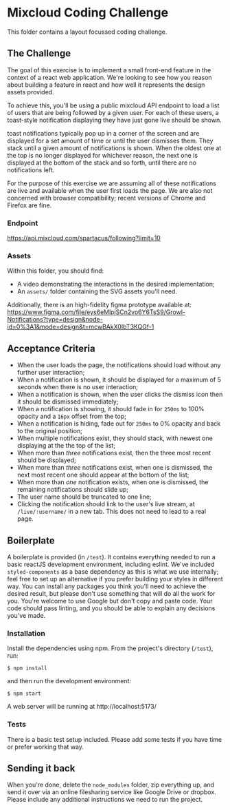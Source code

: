 # Mixcloud Coding Challenge

This folder contains a layout focussed coding challenge.

## The Challenge

The goal of this exercise is to implement a small front-end feature in the context of a react web application. We're looking to see how you reason about building a feature in react and how well it represents the design assets provided.

To achieve this, you'll be using a public mixcloud API endpoint to load a list of users that are being followed by a given user.
For each of these users, a toast-style notification displaying they have just gone live should be shown.

toast notifications typically pop up in a corner of the screen and are displayed for a set amount of time or until the user dismisses them.
They stack until a given amount of notifications is shown. When the oldest one at the top is no longer displayed for whichever reason, the next one is displayed at the bottom of the stack and so forth, until there are no notifications left.

For the purpose of this exercise we are assuming all of these notifications are live and available when the user first loads the page.
We are also not concerned with browser compatibility; recent versions of Chrome and Firefox are fine.

### Endpoint

https://api.mixcloud.com/spartacus/following?limit=10

### Assets

Within this folder, you should find:

-   A video demonstrating the interactions in the desired implementation;
-   An `assets/` folder containing the SVG assets you'll need.

Additionally, there is an high-fidelity figma prototype available at:
https://www.figma.com/file/eys6eMlpiSCn2vo6Y6TsS9/Growl-Notifications?type=design&node-id=0%3A1&mode=design&t=mcwBAkX0IbT3KQGf-1

## Acceptance Criteria

-   When the user loads the page, the notifications should load without any further user interaction;
-   When a notification is shown, it should be displayed for a maximum of 5 seconds when there is no user interaction;
-   When a notification is shown, when the user clicks the dismiss icon then it should be dismissed immediately;
-   When a notification is showing, it should fade in for `250ms` to 100% opacity and a `16px` offset from the top;
-   When a notification is hiding, fade out for `250ms` to 0% opacity and back to the original position;
-   When multiple notifications exist, they should stack, with newest one displaying at the the top of the list;
-   When more than _three_ notifications exist, then the three most recent should be displayed;
-   When more than _three_ notifications exist, when one is dismissed, the next most recent one should appear at the bottom of the list;
-   When more than _one_ notification exists, when one is dismissed, the remaining notifications should slide up;
-   The user name should be truncated to one line;
-   Clicking the notification should link to the user's live stream, at `/live/:username/` in a new tab. This does not need to lead to a real page.

## Boilerplate

A boilerplate is provided (in `/test`). It contains everything needed to run a basic reactJS development environment, including eslint.
We've included `styled-components` as a base dependency as this is what we use internally; feel free to set up an alternative if you prefer building your styles in different way.
You can install any packages you think you'll need to achieve the desired result, but please don't use something that will do all the work for you.
You're welcome to use Google but don't copy and paste code.
Your code should pass linting, and you should be able to explain any decisions you've made.

### Installation

Install the dependencies using npm. From the project's directory (`/test`), run:

```
$ npm install
```

and then run the development environment:

```
$ npm start
```

A web server will be running at http://localhost:5173/

### Tests

There is a basic test setup included. Please add some tests if you have time or prefer working that way.

## Sending it back

When you're done, delete the `node_modules` folder, zip everything up, and send it over via an online filesharing service like Google Drive or dropbox. Please include any additional instructions we need to run the project.
